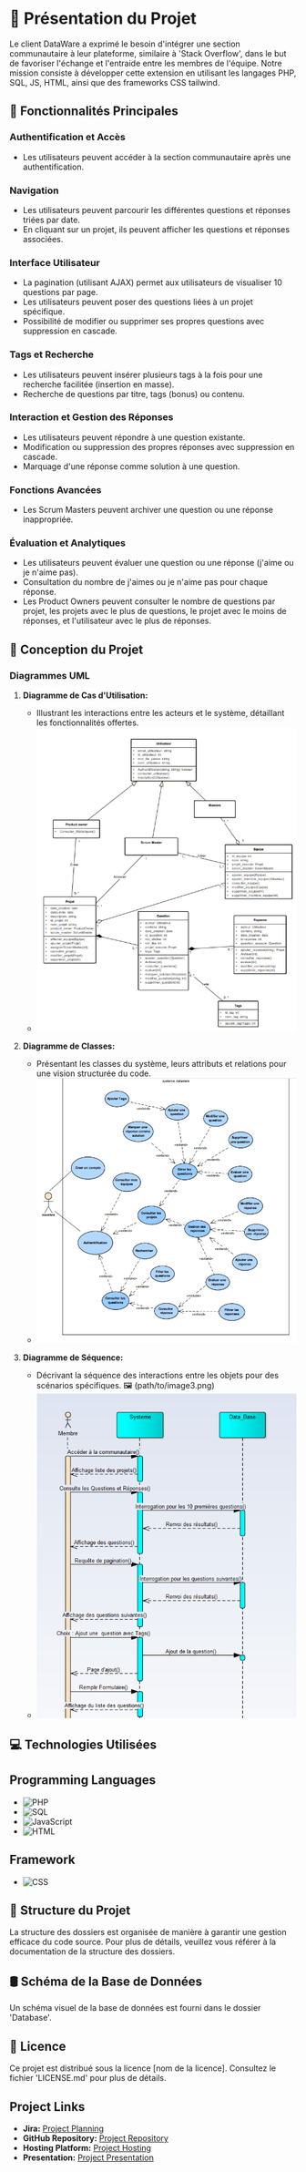# 🚀 Présentation du Projet

Le client DataWare a exprimé le besoin d'intégrer une section communautaire à leur plateforme, similaire à 'Stack Overflow', dans le but de favoriser l'échange et l'entraide entre les membres de l'équipe. Notre mission consiste à développer cette extension en utilisant les langages PHP, SQL, JS, HTML, ainsi que des frameworks CSS tailwind.

## 🌟 Fonctionnalités Principales

### Authentification et Accès
- Les utilisateurs peuvent accéder à la section communautaire après une authentification.

### Navigation
- Les utilisateurs peuvent parcourir les différentes questions et réponses triées par date.
- En cliquant sur un projet, ils peuvent afficher les questions et réponses associées.

### Interface Utilisateur
- La pagination (utilisant AJAX) permet aux utilisateurs de visualiser 10 questions par page.
- Les utilisateurs peuvent poser des questions liées à un projet spécifique.
- Possibilité de modifier ou supprimer ses propres questions avec suppression en cascade.

### Tags et Recherche
- Les utilisateurs peuvent insérer plusieurs tags à la fois pour une recherche facilitée (insertion en masse).
- Recherche de questions par titre, tags (bonus) ou contenu.

### Interaction et Gestion des Réponses
- Les utilisateurs peuvent répondre à une question existante.
- Modification ou suppression des propres réponses avec suppression en cascade.
- Marquage d'une réponse comme solution à une question.

### Fonctions Avancées
- Les Scrum Masters peuvent archiver une question ou une réponse inappropriée.

### Évaluation et Analytiques
- Les utilisateurs peuvent évaluer une question ou une réponse (j'aime ou je n'aime pas).
- Consultation du nombre de j'aimes ou je n'aime pas pour chaque réponse.
- Les Product Owners peuvent consulter le nombre de questions par projet, les projets avec le plus de questions, le projet avec le moins de réponses, et l'utilisateur avec le plus de réponses.

## 🎨 Conception du Projet

### Diagrammes UML

1. **Diagramme de Cas d'Utilisation:**
   - Illustrant les interactions entre les acteurs et le système, détaillant les fonctionnalités offertes.
   - ![USE CASE](./imgrm/uc.PNG)

2. **Diagramme de Classes:**
   - Présentant les classes du système, leurs attributs et relations pour une vision structurée du code.
   - ![CLASS](./imgrm/class.PNG)

3. **Diagramme de Séquence:**
   - Décrivant la séquence des interactions entre les objets pour des scénarios spécifiques. 🖼️ (path/to/image3.png)
   - ![SEQUENCE](./imgrm/sqc.PNG)

## 💻 Technologies Utilisées

## Programming Languages
- ![PHP](https://img.shields.io/badge/PHP-5.2.1.x-blue?style=flat-square&logo=php)
- ![SQL](https://img.shields.io/badge/SQL-MySQL-blue?style=flat-square&logo=mysql)
- ![JavaScript](https://img.shields.io/badge/JavaScript-ES6-yellow?style=flat-square&logo=javascript)
- ![HTML](https://img.shields.io/badge/HTML-5-orange?style=flat-square&logo=html5)

## Framework
- ![CSS](https://img.shields.io/badge/CSS-Tailwind%20CSS-38B2AC?style=flat-square&logo=tailwindcss)

## 📁 Structure du Projet

La structure des dossiers est organisée de manière à garantir une gestion efficace du code source. Pour plus de détails, veuillez vous référer à la documentation de la structure des dossiers.

## 🛢️ Schéma de la Base de Données

Un schéma visuel de la base de données est fourni dans le dossier 'Database'.

## 📄 Licence

Ce projet est distribué sous la licence [nom de la licence]. Consultez le fichier 'LICENSE.md' pour plus de détails.

## Project Links

- **Jira:** [Project Planning](https://your-jira-url)
- **GitHub Repository:** [Project Repository](https://github.com/your-username/your-repo)
- **Hosting Platform:** [Project Hosting](https://your-hosting-url)
- **Presentation:** [Project Presentation](https://link-to-presentation)
